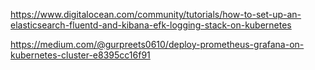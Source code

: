 https://www.digitalocean.com/community/tutorials/how-to-set-up-an-elasticsearch-fluentd-and-kibana-efk-logging-stack-on-kubernetes

https://medium.com/@gurpreets0610/deploy-prometheus-grafana-on-kubernetes-cluster-e8395cc16f91